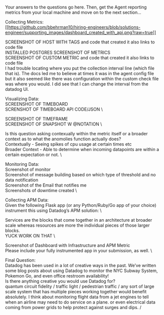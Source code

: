 Your answers to the questions go here.
Then, get the Agent reporting metrics from your local machine and move on to the next section...

Collecting Metrics: \
[[https://github.com/bbehrman10/hiring-engineers/blob/solutions-engineer/supporting_images/dashboard_created_with_api.png?raw=true]]


SCREENSHOT OF HOST WITH TAGS and code that created it also links to code file \
INSTALLED POSTGRES SCREENSHOT OF METRICS \
SCREENSHOT OF CUSTOM METRIC and code that created it also links to code file \
I had trouble locating where you put the collection interval line (which file that is). The docs led me to believe at times it was in the agent config file but it also seemed like there was configuration within the custom check file was where you would. I did see that I can change the interval from the datadog UI. 

Visualizing Data: \
SCREENSHOT OF TIMEBOARD \
SCRENSHOT OF TIMEBOARD API CODE/JSON \

SCREENSHOT OF TIMEFRAME \
SCREENSHOT OF SNAPSHOT W @NOTATION \

Is this question asking contexually within the metric itself or a broader context as to what the anomolies function actually does? \
Contextually - Seeing spikes of cpu usage at certain times etc \
Broader Context - Able to determine when incoming datapoints are within a certain expectation or not. \

Monitoring Data: \
Screenshot of monitor \
Screenshot of message building based on which type of threshold and no data notification \
Screenshot of the Email that notifies me \
Screenshots of downtime created \

Collecting APM Data: \
Given the following Flask app (or any Python/Ruby/Go app of your choice) instrument this using Datadog’s APM solution: \

Services are the blocks that come together in an architecture at broader scale whereas resources are more the individual pieces of those larger blocks. \
YUCK WORK ON THAT \

Screenshot of Dashboard with Infrastructure and APM Metric \
Please include your fully instrumented app in your submission, as well. \

Final Question: \
Datadog has been used in a lot of creative ways in the past. We’ve written some blog posts about using Datadog to monitor the NYC Subway System, Pokemon Go, and even office restroom availability! \
Is there anything creative you would use Datadog for? \
quantum circuit fidelity /
traffic light / pedestrian traffic /
any sort of large scale system that has multiple pieces working together would benefit absolutely. I think about monitoring flight data from a jet engines to tell when an airline may need to do service on a plane. or even electrical data coming from power grids to help protect against surges and dips. /


